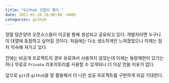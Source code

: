 ```yaml
---
title: "Github 깃헙이 좋다."
date: 2021-02-16 18:00:00 -0400
categories: github
---
```


정말 많은양의 오픈소스들이 이곳을 통해 생성되고 공유되고 있다. 개발자라면 누구나 이 대열에 동참하고 싶어질 것이다. 처음에는 다소 생소하게만 느껴졌었으나 이제는 점차 익숙해 져가고 있다.

전에는 비공개 프로젝트의 경우 유료여서 사용하지 않았는데 이제는 용량제한이 있기는 하나 무료로 `Private` 리포지토리를 사용할 수 있게되니 더 이상 안쓸 이유가 없다.

앞으로 `git`과 `github`을 잘 활용해서 더 나은 성공 프로젝트를 구현하게 되길 기대한다.